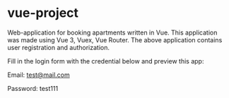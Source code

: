 # vue-project

Web-application for booking apartments written in Vue.
This application was made using Vue 3, Vuex, Vue Router.
The above application contains user registration and authorization.

Fill in the login form with the credential below and preview this app:

Email: test@mail.com

Password: test111
